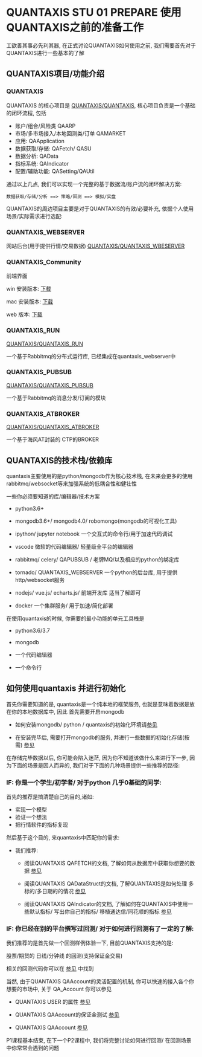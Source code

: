 # QUANTAXIS STU 01 PREPARE 使用QUANTAXIS之前的准备工作

工欲善其事必先利其器, 在正式讨论QUANTAXIS如何使用之前, 我们需要首先对于QUANTAXIS进行一些基本的了解

## QUANTAXIS项目/功能介绍

### QUANTAXIS
QUANTAXIS 的核心项目是 [QUANTAXIS/QUANTAXIS](https://github.com/quantaxis/quantaxis), 核心项目负责是一个基础的闭环流程, 包括

- 账户/组合/风险类  QAARP
- 市场/多市场接入/本地回测类/订单 QAMARKET
- 应用: QAApplication
- 数据获取/存储: QAFetch/ QASU
- 数据分析: QAData
- 指标系统: QAIndicator
- 配置/辅助功能: QASetting/QAUtil

通过以上几点, 我们可以实现一个完整的基于数据流/账户流的闭环解决方案: 

```
数据获取/存储/分析 ==> 策略/回测 ==> 模拟/实盘
```


QUANTAXIS的周边项目主要是对于QUANTAXIS的有效/必要补充, 依据个人使用场景/实际需求进行选配:

### QUANTAXIS_WEBSERVER

网站后台(用于提供行情/交易数据)  [QUANTAXIS/QUANTAXIS_WBESERVER](https://github.com/quantaxis/quantaxis_webserver)

### QUANTAXIS_Community

前端界面

win 安装版本: [下载](https://gitee.com/yutiansut/QUANTAXIS/attach_files/225937/download)

mac 安装版本: [下载](https://gitee.com/yutiansut/QUANTAXIS/attach_files/225940/download)

web 版本: [下载](https://gitee.com/yutiansut/QUANTAXIS/attach_files/225938/download)

### QUANTAXIS_RUN

[QUANTAXIS/QUANTAXIS_RUN](https://github.com/QUANTAXIS/quantaxis_run)

一个基于Rabbitmq的分布式运行库, 已经集成在quantaxis_webserver中

### QUANTAXIS_PUBSUB

[QUANTAXIS/QUANTAXIS_PUBSUB](https://github.com/QUANTAXIS/QAPUBSUB)

一个基于Rabbitmq的消息分发/订阅的模块

### QUANTAXIS_ATBROKER 

[QUANTAXIS/QUANTAXIS_ATBROKER](https://github.com/QUANTAXIS/QA_AtBroker)

一个基于海风AT封装的 CTP的BROKER

## QUANTAXIS的技术栈/依赖库

quantaxis主要使用的是python/mongodb作为核心技术栈, 在未来会更多的使用 rabbitmq/websocket等来加强系统的低耦合性和健壮性

一些你必须要知道的库/编辑器/技术方案


- python3.6+ 
- mongodb3.6+/ mongodb4.0/ robomongo(mongodb的可视化工具)

- ipython/ jupyter notebook 一个交互式的命令行/用于加速代码调试
- vscode 微软的代码编辑器/ 轻量级全平台的编辑器

- rabbitmq/ celery/ QAPUBSUB / 老牌MQ/以及相应的python的绑定库
- tornado/ QUANTAXIS_WEBSERVER 一个python的后台库, 用于提供http/websocket服务
- nodejs/ vue.js/ echarts.js/  前端开发库 适当了解即可

- docker 一个集群服务/ 用于加速/简化部署



在使用quantaxis的时候, 你需要的最小功能的单元工具栈是  

- python3.6/3.7
- mongodb

- 一个代码编辑器
- 一个命令行

##  如何使用quantaxis 并进行初始化

首先你需要知道的是, quantaxis是一个纯本地的框架服务, 也就是意味着数据是放在你的本地数据库中, 因此 首先需要开启mongodb

- 如何安装mongodb/ python / quantaxis的初始化环境请[参见](../Documents/install.md)

- 在安装完毕后, 需要打开mongodb的服务, 并进行一些数据的初始化存储(按需) [参见](../Documents/about_updatedata.md)

在存储完毕数据以后, 你可能会陷入迷茫, 因为你不知道该做什么来进行下一步, 因为下面的场景是因人而异的, 我们对于下面的几种场景提供一些推荐的路径:


### IF: 你是一个学生/初学者/ 对于python 几乎0基础的同学:

首先的推荐是搞清楚自己的目的,诸如:

- 实现一个模型
- 验证一个想法
- 把行情软件的指标复现

然后基于这个目的, 来quantaxis中匹配你的需求:

- 我们推荐:

    - 阅读QUANTAXIS QAFETCH的文档, 了解如何从数据库中获取你想要的数据 [参见](../Documents/DataFetch.md)

    - 阅读QUANTAXIS QADataStruct的文档, 了解QUANTAXIS是如何处理 多标的/多日期的的情况 [参见](../Documents/DataStruct.md)

    - 阅读QUANTAXIS QAIndicator的文档, 了解如何在QUANTAXIS中使用一些默认指标/ 写出你自己的指标/ 移植通达信/同花顺的指标 [参见](../Documents/indicators.md)

### IF: 你已经在别的平台撰写过回测/ 对于如何进行回测有了一定的了解:


我们推荐的是首先做一个回测样例体验一下, 目前QUANTAXIS支持的是:

股票/期货的 日线/分钟线 的回测(支持保证金交易)

相关的回测代码你可以在 [参见](../EXAMPLE/4_回测实盘交易) 中找到

当然, 由于QUANTAXIS QAAccount的灵活配置的机制, 你可以快速的接入各个你想要的市场中, 关于 QA_Account 你可以参见

- QUANTAXIS USER 的属性 [参见](../EXAMPLE/2_%E7%B1%BB%E7%9A%84%E6%B5%8B%E8%AF%95%E4%B8%8E%E8%AE%B2%E8%A7%A3/QAUSER.ipynb)

- QUANTAXIS QAAccount的保证金测试 [参见](../EXAMPLE/2_类的测试与讲解/QAACCOUNT%20保证金冻结释放测试.ipynb)

- QUANTAXIS QAAccount [参见](../EXAMPLE/2_%E7%B1%BB%E7%9A%84%E6%B5%8B%E8%AF%95%E4%B8%8E%E8%AE%B2%E8%A7%A3/QAAccount.ipynb)



P1课程基本结束, 在下一个P2课程中, 我们将完整讨论如何进行回测/ 在回测场景中你常常会遇到的问题
